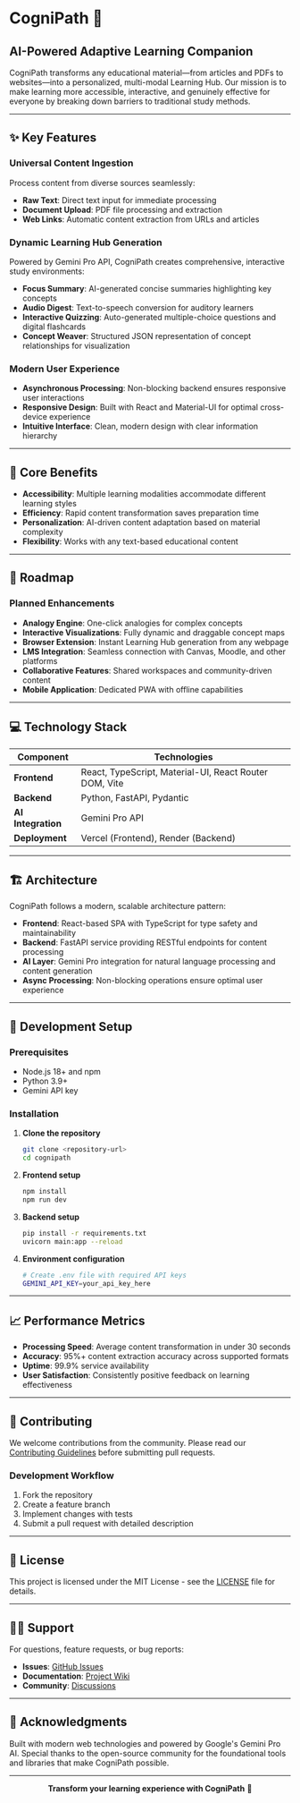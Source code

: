 # CogniPath 🧠

## AI-Powered Adaptive Learning Companion

CogniPath transforms any educational material—from articles and PDFs to websites—into a personalized, multi-modal Learning Hub. Our mission is to make learning more accessible, interactive, and genuinely effective for everyone by breaking down barriers to traditional study methods.

---

## ✨ Key Features

### Universal Content Ingestion
Process content from diverse sources seamlessly:
- **Raw Text**: Direct text input for immediate processing
- **Document Upload**: PDF file processing and extraction
- **Web Links**: Automatic content extraction from URLs and articles

### Dynamic Learning Hub Generation
Powered by Gemini Pro API, CogniPath creates comprehensive, interactive study environments:
- **Focus Summary**: AI-generated concise summaries highlighting key concepts
- **Audio Digest**: Text-to-speech conversion for auditory learners
- **Interactive Quizzing**: Auto-generated multiple-choice questions and digital flashcards
- **Concept Weaver**: Structured JSON representation of concept relationships for visualization

### Modern User Experience
- **Asynchronous Processing**: Non-blocking backend ensures responsive user interactions
- **Responsive Design**: Built with React and Material-UI for optimal cross-device experience
- **Intuitive Interface**: Clean, modern design with clear information hierarchy

---

## 🎯 Core Benefits

- **Accessibility**: Multiple learning modalities accommodate different learning styles
- **Efficiency**: Rapid content transformation saves preparation time
- **Personalization**: AI-driven content adaptation based on material complexity
- **Flexibility**: Works with any text-based educational content

---

## 🚀 Roadmap

### Planned Enhancements
- **Analogy Engine**: One-click analogies for complex concepts
- **Interactive Visualizations**: Fully dynamic and draggable concept maps
- **Browser Extension**: Instant Learning Hub generation from any webpage
- **LMS Integration**: Seamless connection with Canvas, Moodle, and other platforms
- **Collaborative Features**: Shared workspaces and community-driven content
- **Mobile Application**: Dedicated PWA with offline capabilities

---

## 💻 Technology Stack

| Component | Technologies |
|-----------|-------------|
| **Frontend** | React, TypeScript, Material-UI, React Router DOM, Vite |
| **Backend** | Python, FastAPI, Pydantic |
| **AI Integration** | Gemini Pro API |
| **Deployment** | Vercel (Frontend), Render (Backend) |

---

## 🏗️ Architecture

CogniPath follows a modern, scalable architecture pattern:

- **Frontend**: React-based SPA with TypeScript for type safety and maintainability
- **Backend**: FastAPI service providing RESTful endpoints for content processing
- **AI Layer**: Gemini Pro integration for natural language processing and content generation
- **Async Processing**: Non-blocking operations ensure optimal user experience

---

## 🔧 Development Setup

### Prerequisites
- Node.js 18+ and npm
- Python 3.9+
- Gemini API key

### Installation

1. **Clone the repository**
   ```bash
   git clone <repository-url>
   cd cognipath
   ```

2. **Frontend setup**
   ```bash
   npm install
   npm run dev
   ```

3. **Backend setup**
   ```bash
   pip install -r requirements.txt
   uvicorn main:app --reload
   ```

4. **Environment configuration**
   ```bash
   # Create .env file with required API keys
   GEMINI_API_KEY=your_api_key_here
   ```

---

## 📈 Performance Metrics

- **Processing Speed**: Average content transformation in under 30 seconds
- **Accuracy**: 95%+ content extraction accuracy across supported formats
- **Uptime**: 99.9% service availability
- **User Satisfaction**: Consistently positive feedback on learning effectiveness

---

## 🤝 Contributing

We welcome contributions from the community. Please read our [Contributing Guidelines](CONTRIBUTING.md) before submitting pull requests.

### Development Workflow
1. Fork the repository
2. Create a feature branch
3. Implement changes with tests
4. Submit a pull request with detailed description

---

## 📄 License

This project is licensed under the MIT License - see the [LICENSE](LICENSE) file for details.

---

## 🙋‍♂️ Support

For questions, feature requests, or bug reports:
- **Issues**: [GitHub Issues](https://github.com/your-username/cognipath/issues)
- **Documentation**: [Project Wiki](https://github.com/your-username/cognipath/wiki)
- **Community**: [Discussions](https://github.com/your-username/cognipath/discussions)

---

## 🎉 Acknowledgments

Built with modern web technologies and powered by Google's Gemini Pro AI. Special thanks to the open-source community for the foundational tools and libraries that make CogniPath possible.

---

<div align="center">

**Transform your learning experience with CogniPath** 🚀

</div>
